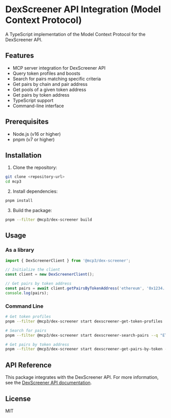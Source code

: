 # DexScreener API Integration (Model Context Protocol)

A TypeScript implementation of the Model Context Protocol for the DexScreener API.

## Features

- MCP server integration for DexScreener API
- Query token profiles and boosts
- Search for pairs matching specific criteria
- Get pairs by chain and pair address
- Get pools of a given token address
- Get pairs by token address
- TypeScript support
- Command-line interface

## Prerequisites

- Node.js (v16 or higher)
- pnpm (v7 or higher)

## Installation

1. Clone the repository:
```bash
git clone <repository-url>
cd mcp3
```

2. Install dependencies:
```bash
pnpm install
```

3. Build the package:
```bash
pnpm --filter @mcp3/dex-screener build
```

## Usage

### As a library

```typescript
import { DexScreenerClient } from '@mcp3/dex-screener';

// Initialize the client
const client = new DexScreenerClient();

// Get pairs by token address
const pairs = await client.getPairsByTokenAddress('ethereum', '0x1234...');
console.log(pairs);
```

### Command Line

```bash
# Get token profiles
pnpm --filter @mcp3/dex-screener start dexscreener-get-token-profiles

# Search for pairs
pnpm --filter @mcp3/dex-screener start dexscreener-search-pairs --q "ETH/USDT"

# Get pairs by token address
pnpm --filter @mcp3/dex-screener start dexscreener-get-pairs-by-token --chain ethereum --token 0x1234...
```

## API Reference

This package integrates with the DexScreener API. For more information, see the [DexScreener API documentation](https://docs.dexscreener.com/api/reference).

## License

MIT
